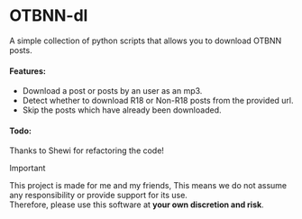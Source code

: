 # OTBNN-dl

A simple collection of python scripts that allows you to download OTBNN posts.

#### Features:
- Download a post or posts by an user as an mp3.
- Detect whether to download R18 or Non-R18 posts from the provided url.
- Skip the posts which have already been downloaded.

#### Todo:


Thanks to Shewi for refactoring the code!

> [!IMPORTANT]
> This project is made for me and my friends, This means we do not assume any responsibility or provide support for its use.  
> Therefore, please use this software at **your own discretion and risk**.
